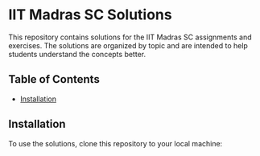 # IIT Madras SC Solutions

This repository contains solutions for the IIT Madras SC assignments and exercises. The solutions are organized by topic and are intended to help students understand the concepts better.

## Table of Contents

- [Installation](#installation)

## Installation

To use the solutions, clone this repository to your local machine:

